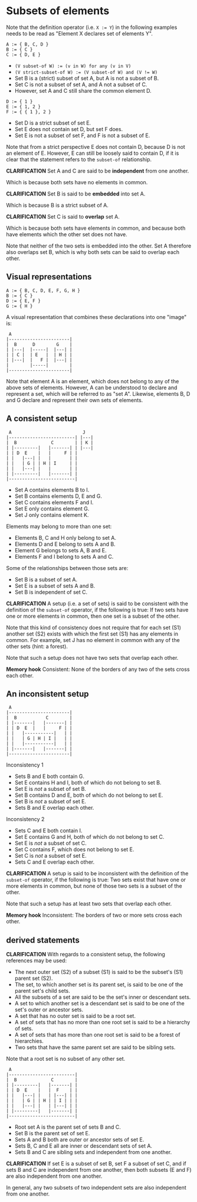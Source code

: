 
<!-- ======================================================================= -->
# Subsets of elements

Note that the definition operator (i.e. `X := Y`) in the following examples
needs to be read as "Element X declares set of elements Y".

```
A := { B, C, D }
B := { C }
C := { D, E }
```

* `(V subset-of W) := (v in W) for any (v in V)`
* `(V strict-subset-of W) := (V subset-of W) and (V != W)`
* Set B is a (strict) subset of set A, but A is not a subset of B.
* Set C is not a subset of set A, and A not a subset of C.
* However, set A and C still share the common element D.

```
D := { 1 }
E := { 1, 2 }
F := { { 1 }, 2 }
```

* Set D is a strict subset of set E.
* Set E does not contain set D, but set F does.
* Set E is not a subset of set F, and F is not a subset of E.

Note that from a strict perspective E does not contain D, because D is not an
element of E. However, E can still be loosely said to contain D, if it is clear
that the statement refers to the `subset-of` relationship.

**CLARIFICATION**
Set A and C are said to be **independent** from one another.

Which is because both sets have no elements in common.

**CLARIFICATION**
Set B is said to be **embedded** into set A.

Which is because B is a strict subset of A.

**CLARIFICATION**
Set C is said to **overlap** set A.

Which is because both sets have elements in common,
and because both have elements which the other set does not have.

Note that neither of the two sets is embedded into the other. Set A therefore
also overlaps set B, which is why both sets can be said to overlap each other.

<!-- ======================================================================= -->
## Visual representations

```
A := { B, C, D, E, F, G, H }
B := { C }
D := { E, F }
G := { H }
```

A visual representation that combines these declarations into one "image" is:

```
 A
|-----------------------|
|  B      D        G    |
| |---|  |-----|  |---| |
| | C |  | E   |  | H | |
| |---|  |   F |  |---| |
|        |-----|        |
|-----------------------|
```

Note that element A is an element, which does not belong to any of the above
sets of elements. However, A can be understood to declare and represent a set,
which will be referred to as "set A". Likewise, elements B, D and G declare
and represent their own sets of elements.

<!-- ======================================================================= -->
## A consistent setup

```
 A                           J
|-------------------------| |---|
|  B             C        | | K |
| |---------|   |-------| | |---|
| | D  E    |   |     F | |
| |   |---| |   |       | |
| |   | G | | H | I     | |
| |   |---| |   |       | |
| |---------|   |-------| |
|-------------------------|
```

* Set A contains elements B to I.
* Set B contains elements D, E and G.
* Set C contains elements F and I.
* Set E only contains element G.
* Set J only contains element K.

Elements may belong to more than one set:

* Elements B, C and H only belong to set A.
* Elements D and E belong to sets A and B.
* Element G belongs to sets A, B and E.
* Elements F and I belong to sets A and C.

Some of the relationships between those sets are:

* Set B is a subset of set A.
* Set E is a subset of sets A and B.
* Set B is independent of set C.

**CLARIFICATION**
A setup (i.e. a set of sets) is said to be consistent with the definition
of the `subset-of` operator, if the following is true: If two sets have one
or more elements in common, then one set is a subset of the other.

Note that this kind of consistency does not require that for each set (S1)
another set (S2) exists with which the first set (S1) has any elements in
common. For example, set J has no element in common with any of the other
sets (hint: a forest).

Note that such a setup does not have two sets that overlap each other.

**Memory hook**
Consistent: None of the borders of any two of the sets cross each other.

<!-- ======================================================================= -->
## An inconsistent setup

```
 A
|-----------------------|
|  B           C        |
| |-------|   |-------| |
| | D  E  |   |     F | |
| |   |-----------|   | |
| |   | G | H | I |   | |
| |   |-----------|   | |
| |-------|   |-------| |
|-----------------------|
```

Inconsistency 1

* Sets B and E both contain G.
* Set E contains H and I, both of which do not belong to set B.
* Set E is *not* a subset of set B.
* Set B contains D and E, both of which do not belong to set E.
* Set B is *not* a subset of set E.
* Sets B and E overlap each other.

Inconsistency 2

* Sets C and E both contain I.
* Set E contains G and H, both of which do not belong to set C.
* Set E is *not* a subset of set C.
* Set C contains F, which does not belong to set E.
* Set C is *not* a subset of set E.
* Sets C and E overlap each other.

**CLARIFICATION**
A setup is said to be inconsistent with the definition of the `subset-of`
operator, if the following is true: Two sets exist that have one or more
elements in common, but none of those two sets is a subset of the other.

Note that such a setup has at least two sets that overlap each other.

**Memory hook**
Inconsistent: The borders of two or more sets cross each other.

<!-- ======================================================================= -->
## derived statements

**CLARIFICATION**
With regards to a consistent setup, the following references may be used:

* The next outer set (S2) of a subset (S1)
  is said to be the subset's (S1) parent set (S2).
* The set, to which another set is its parent set,
  is said to be one of the parent set's child sets.
* All the subsets of a set
  are said to be the set's inner or descendant sets.
* A set to which another set is a descendant set
  is said to be one of the set's outer or ancestor sets.
* A set that has no outer set is said to be a root set.
* A set of sets that has no more than one root set
  is said to be a hierarchy of sets.
* A set of sets that has more than one root set
  is said to be a forest of hierarchies.
* Two sets that have the same parent set
  are said to be sibling sets.

Note that a root set is no subset of any other set.

```
 A
|-------------------------|
|  B             C        |
| |---------|   |-------| |
| | D  E    |   |  F    | |
| |   |---| |   | |---| | |
| |   | G | | H | | I | | |
| |   |---| |   | |---| | |
| |---------|   |-------| |
|-------------------------|
```

* Root set A is the parent set of sets B and C.
* Set B is the parent set of set E.
* Sets A and B both are outer or ancestor sets of set E.
* Sets B, C and E all are inner or descendant sets of set A.
* Sets B and C are sibling sets and independent from one another.

**CLARIFICATION**
If set E is a subset of set B, set F a subset of set C, and if sets B and C are
independent from one another, then both subsets (E and F) are also independent
from one another.

In general, any two subsets of two independent sets
are also independent from one another.
